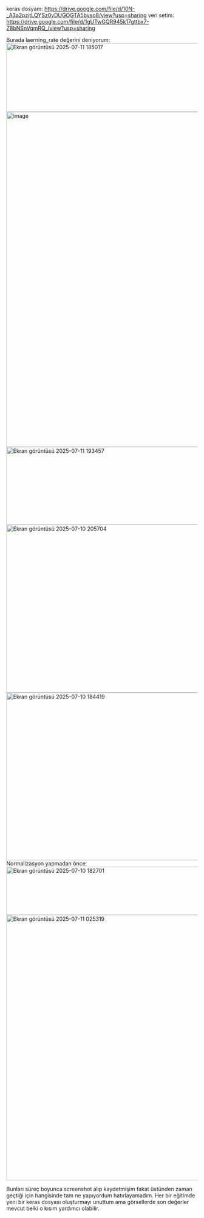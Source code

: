 keras dosyam: https://drive.google.com/file/d/10N-_A3a2pzjtLQYSz0vDUGOGTA5byso8/view?usp=sharing
veri setim: https://drive.google.com/file/d/1gUTwGQR945k17gttbx7-Z8bNSnVqmRQ_/view?usp=sharing


Burada laerning_rate değerini deniyorum: <img width="949" height="181" alt="Ekran görüntüsü 2025-07-11 185017" src="https://github.com/user-attachments/assets/33b39109-c8c3-48f7-9f6b-2e519283202e" />
<img width="956" height="882" alt="image" src="https://github.com/user-attachments/assets/540e74c4-8d13-4b15-ba14-55fe5dd023f9" />
<img width="961" height="205" alt="Ekran görüntüsü 2025-07-11 193457" src="https://github.com/user-attachments/assets/bbe3007f-23dd-40f4-8a36-e09a34cbaaeb" />
<img width="623" height="442" alt="Ekran görüntüsü 2025-07-10 205704" src="https://github.com/user-attachments/assets/b478b260-b4ce-42d9-8e68-4ee70fdabeab" />
<img width="1101" height="441" alt="Ekran görüntüsü 2025-07-10 184419" src="https://github.com/user-attachments/assets/bbe790f0-3fd2-471d-b759-260a0ce2db3d" />
Normalizasyon yapmadan önce: <img width="1092" height="127" alt="Ekran görüntüsü 2025-07-10 182701" src="https://github.com/user-attachments/assets/f1e66550-2279-435b-acb5-430fcf1b96f5" />
<img width="948" height="699" alt="Ekran görüntüsü 2025-07-11 025319" src="https://github.com/user-attachments/assets/88ddcff3-d8b0-48fb-9c69-8da07f2b87c6" />

Bunları süreç boyunca screenshot alıp kaydetmişim fakat üstünden zaman geçtiği için hangisinde tam ne yapıyordum hatırlayamadım. Her bir eğitimde yeni bir keras dosyası oluşturmayı unuttum ama görsellerde son değerler mevcut belki o kısım yardımcı olabilir.
